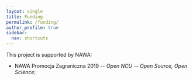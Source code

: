 ```yaml
---
layout: single
title: Funding
permalink: /funding/
author_profile: true
sidebar:
  nav: shortcuts
---
```

This project is supported by NAWA:
* NAWA Promocja Zagraniczna 2019 -- *Open NCU -- Open Source, Open Science*;
